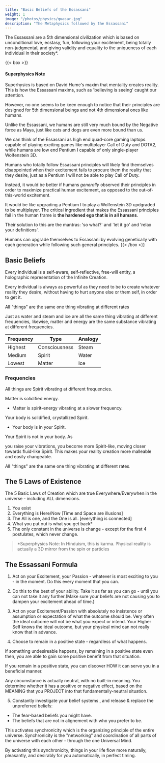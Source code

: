 ```yaml
---
title: "Basic Beliefs of the Essassani"
weight: 1
image: "/photos/physics/quasar.jpg"
description: "The Metaphysics followed by the Essassani"
---
```




The Essassani are a 5th dimensional civilization which is based on unconditional love, ecstasy, fun, following your excitement, being totally non-judgmental, and giving validity and equality to the uniqueness of each individual in their society*.

<!-- Even the Pleiadians look up to the Essassani civilization as being exceptionally spiritually-advanced*. -->

{{< box >}}
#### Superphysics Note

Superhysics is based on David Hume's maxim that mentality creates reality. This is how the Essassani maxims, such as 'believing is seeing' caught our attention. 

However, no one seems to be keen enough to notice that their principles are designed for 5th dimensional beings and not 4th dimensional ones like humans.

Unlike the Essassani, we humans are still very much bound by the Negative force as Maya, just like cats and dogs are even more bound than us.

We can think of the Essassani as high end quad-core gaming laptops capable of playing exciting games like multiplayer Call of Duty and DOTA2, while humans are low end Pentium I capable of only single-player Wolfenstein 3D.

Humans who totally follow Essassani principles will likely find themselves disappointed when their excitement fails to procure them the reality that they desire, just as a Pentium I will not be able to play Call of Duty.

Instead, it would be better if humans *generally* observed their principles in order to maximize practical human excitement, as opposed to the out-of-this-world excitement.

It would be like upgrading a Pentium I to play a Wolfenstein 3D updgraded to be multiplayer. The critical ingredient that makes the Essassani principles fail in the human frame is **the hardened ego that is in all humans**. 

Their solution to this are the mantras: 'so what?' and 'let it go' and 'relax your definitions'. 

Humans can upgrade themselves to Essassani by evolving genetically with each generation while following such general principles.
{{< /box >}}


## Basic Beliefs

Every individual is a self-aware, self-reflective, free-will entity, a holographic representation of the Infinite Creation.

Every individual is always as powerful as they need to be to create whatever reality they desire, without having to hurt anyone else or them self, in order to get it.

All "things" are the same one thing vibrating at different rates

Just as water and steam and ice are all the same thing vibrating at different frequencies, likewise, matter and energy are the same substance vibrating at different frequencies.


Frequency | Type | Analogy
---| --- |---
Highest | Consciousness | Steam
Medium | Spirit | Water
Lowest | Matter | Ice


### Frequencies

All things are Spirit vibrating at different frequencies. 

Matter is solidified energy.
- Matter is spirit-energy vibrating at a slower frequency.

Your body is solidified, crystallized Spirit. 
- Your body is in your Spirit.

Your Spirit is not in your body. As 

you raise your vibrations, you become more Spirit-like, moving closer towards fluid-like Spirit. This makes your reality creation more malleable and easily changeable.

All "things" are the same one thing vibrating at different rates.

<!-- 3 Phases for receiving the "version" of reality you prefer

You ALREADY have everything you desire!

2 quick Techniques for Manifesting your preferred Reality
 -->
<!-- Visualization - how to do it effectively
Shifting between Parallel Realities
Handling challenging situations
Feelings & Beliefs
Changing your Beliefs
Neutral Props
Follow your excitement!  Finding your "Purpose" in Life
Trusting your Timing
Positive Synchronicity
All beliefs are equally valid.
Making it Easy to Change your Beliefs
The PRESENT is not the result of the PAST
How FEAR can serve you
The Uniqueness of Each Incarnation
Abundance
Unified Society
The Meaning of Life, and The Purpose of Existence
Judgment and Preference
Love,  Guilt,  and  Hate
Co-Creating an Experience
The "Death" Transition
Personality
Time
Actual Belief?  or what you think you Believe?
External Reality = Holographic Illusion
Visualization
 -->


## The 5 Laws of Existence 

<!-- The Basic Blueprint of the Structure of Existence  -->

The 5 Basic Laws of Creation which are true Everywhere/Everywhen in the universe - including ALL dimensions.

1. You exist
2. Everything is Here/Now [Time and Space are illusions]
3. The All is one, and the One is all. [everything is connected]
4. What you put out is what you get back*
5. The only constant in the universe is change -  except for the first 4 postulates, which never change.


> *Superphysics Note: In Hinduism, this is karma. Physical reality is actually a 3D mirror from the spin or particles



<!-- Initially I was confused at how the 7 densities of the Essassani didn't match up to the 7 chakras of Hinduism. Metaphysical principles are supposed to be consistent in all dimensions and all perspectives. But the Essassani metaphysics is strange as it assigns the thoughts and feelings as 3rd density, when in Hindu metaphysics, these apply to all densities and originates from the 7th density. 

I realized it's because the Essassani are already unified and based on 4th density, making it their frame of reference. On the contrary, humans are still dis-integrated and based on matter (i.e. we need to eat material food instead of getting the pranah from the aether like the Esssassani do). This makes the 1st density as our frame of reference. We are still struggling to discover gravitation and have compassion for all, just as the Essassani are struggling to settle in non-physicality. The massacres in Ukraine and mass extinction are proofs that humans are still far from leaving 1st density. Their theory is that we can rubber band from 1st to 4th, but never explain how it might happen. -->


## The Essassani Formula

1. Act on your Excitement, your Passion - whatever is most exciting to you - in the moment.  Do this every moment that you can.

2. Do this to the best of your ability. Take it as far as you can go - until you can not take it any further.(Make sure your beliefs are not causing you to dampen your excitement ahead of time.)

3. Act on your Excitement/Passion with absolutely no insistence or assumption or expectation of what the outcome should be. Very often the ideal outcome will not be what you expect or intend. Your Higher Self knows the ideal outcome, but your physical mind can not really know that in advance.

4. Choose to remain in a positive state - regardless of what happens.  

If something undesireable happens, by remaining in a positive state even then, you are able to gain some positive benefit from that situation.

If you remain in a positive state, you can discover HOW it can serve you in a beneficial manner.

Any circumstance is actually neutral, with no built-in meaning. You determine whether it has a positive or negative effect, based on the MEANING that you PROJECT into that fundamentally-neutral situation.

5. Constantly investigate your belief systems , and release & replace the unpreferred beliefs:
- The fear-based beliefs you might have.
- The beliefs that are not in alignement with who you prefer to be.

This activates synchronicity which is the organizing principle of the entire universe. Synchronicity is the "networking" and coordination of all parts of the universe with each other - through the one Universal Mind.

By activating this synchronicity, things in your life flow more naturally, pleasantly, and desirably for you automatically, in perfect timing.
